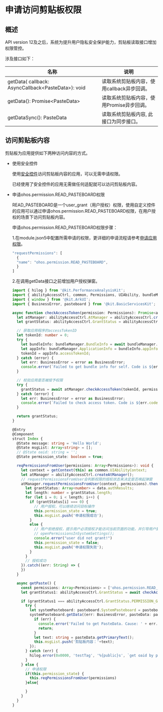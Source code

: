 # 申请访问剪贴板权限

## 概述

API version 12及之后，系统为提升用户隐私安全保护能力，剪贴板读取接口增加权限管控。

涉及接口如下：

| 名称 | 说明                                                                                                                                        |
| -------- |----------------------------------------------------------------------------------------------------------------------------------------|
| getData( callback: AsyncCallback&lt;PasteData&gt;): void | 读取系统剪贴板内容，使用callback异步回调。 |
| getData(): Promise&lt;PasteData&gt; | 读取系统剪贴板内容，使用Promise异步回调。 |
| getDataSync(): PasteData | 读取系统剪贴板内容, 此接口为同步接口。 |

## 访问剪贴板内容

剪贴板为应用提供如下两种访问内容的方式。

- 使用安全控件

    使用[安全控件](../../../application-dev/security/AccessToken/pastebutton.md)访问剪贴板内容的应用，可以无需申请权限。

    已经使用了安全控件的应用无需做任何适配就可以访问剪贴板内容。

- 申请ohos.permission.READ_PASTEBOARD权限

    READ_PASTEBOARD是一个user_grant（用户授权）权限，使用自定义控件的应用可以通过申请ohos.permission.READ_PASTEBOARD权限，在用户授权的场景下访问剪贴板内容。

    申请ohos.permission.READ_PASTEBOARD权限步骤：

    1.在module.json5中配置所需申请的权限，更详细的申请流程请参考[申请应用权限](../../../application-dev/security/AccessToken/determine-application-mode.md)。
    ```ts
    "requestPermissions": [
      {
      "name": "ohos.permission.READ_PASTEBOARD",
      }
    ]
    ```

    2.在调用getData接口之前增加用户授权弹窗。
    ```ts
    import { hilog } from '@kit.PerformanceAnalysisKit';
    import { abilityAccessCtrl, common, Permissions, UIAbility, bundleManager } from '@kit.AbilityKit';
    import { window } from '@kit.ArkUI';
    import { BusinessError, pasteboard } from '@kit.BasicServicesKit';
    
    async function checkAccessToken(permission: Permissions): Promise<abilityAccessCtrl.GrantStatus> {
      let atManager: abilityAccessCtrl.AtManager = abilityAccessCtrl.createAtManager();
      let grantStatus: abilityAccessCtrl.GrantStatus = abilityAccessCtrl.GrantStatus.PERMISSION_DENIED;
    
      // 获取应用程序的accessTokenID
      let tokenId: number = 0;
      try {
        let bundleInfo: bundleManager.BundleInfo = await bundleManager.getBundleInfoForSelf(bundleManager.BundleFlag.GET_BUNDLE_INFO_WITH_APPLICATION);
        let appInfo: bundleManager.ApplicationInfo = bundleInfo.appInfo;
        tokenId = appInfo.accessTokenId;
      } catch (error) {
        let err: BusinessError = error as BusinessError;
        console.error(`Failed to get bundle info for self. Code is ${err.code}, message is ${err.message}`);
      }
    
      // 校验应用是否被授予权限
      try {
        grantStatus = await atManager.checkAccessToken(tokenId, permission);
      } catch (error) {
        let err: BusinessError = error as BusinessError;
        console.error(`Failed to check access token. Code is ${err.code}, message is ${err.message}`);
      }
    
      return grantStatus;
    }
    
    @Entry
    @Component
    struct Index {
      @State message: string = 'Hello World';
      @State msgList: Array<string> = [];
      // @State oaid: string = '';
      @State permission_state: boolean = true;
    
      reqPermissionsFromUser(permissions: Array<Permissions>): void {
        let context = getContext(this) as common.UIAbilityContext;
        let atManager = abilityAccessCtrl.createAtManager();
        // requestPermissionsFromUser会判断权限的授权状态来决定是否唤起弹窗
        atManager.requestPermissionsFromUser(context, permissions).then((data) => {
          let grantStatus: Array<number> = data.authResults;
          let length: number = grantStatus.length;
          for (let i = 0; i < length; i++) {
            if (grantStatus[i] === 0) {
              // 用户授权，可以继续访问目标操作
              this.permission_state = true;
              this.msgList.push('申请权限成功');
            }
            else {
              // 用户拒绝授权，提示用户必须授权才能访问当前页面的功能，并引导用户到系统设置中打开相应的权限
              // openPermissionsInSystemSettings();
              console.error("user did not grant!")
              this.permission_state = false;
              this.msgList.push('申请权限失败');
            }
          }
          // 授权成功
        }).catch((err: String) => {
        })
      }
    
      async getPaste() {
        const permissions: Array<Permissions> = ['ohos.permission.READ_PASTEBOARD'];
        let grantStatus1: abilityAccessCtrl.GrantStatus = await checkAccessToken(permissions[0]);
    
        if (grantStatus1 === abilityAccessCtrl.GrantStatus.PERMISSION_GRANTED) {
          try {
            let systemPasteboard: pasteboard.SystemPasteboard = pasteboard.getSystemPasteboard();
            systemPasteboard.getData((err: BusinessError, pasteData: pasteboard.PasteData) => {
              if (err) {
                console.error('Failed to get PasteData. Cause: ' + err.message);
                return;
              }
              let text: string = pasteData.getPrimaryText();
              this.msgList.push('剪贴板内容：'+text);
            });
          } catch (err) {
            hilog.error(0x0000, 'testTag', '%{public}s', `get oaid by promise catch error: ${err.code} ${err.message}`);
          }
        } else {
          // 申请权限
          if(this.permission_state) {
            this.reqPermissionsFromUser(permissions)
          }else{
    
          }
        }
      }
    }
    ```
